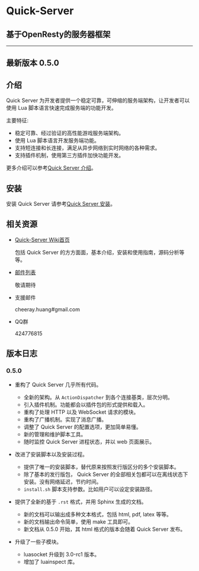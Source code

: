 # Quick-Server
## 基于OpenResty的服务器框架

---

## 最新版本 0.5.0

## 介绍

Quick Server 为开发者提供一个稳定可靠，可伸缩的服务端架构，让开发者可以使用 Lua 脚本语言快速完成服务端的功能开发。

主要特征:

-   稳定可靠、经过验证的高性能游戏服务端架构。
-   使用 Lua 脚本语言开发服务端功能。
-   支持短连接和长连接，满足从异步网络到实时网络的各种需求。
-   支持插件机制，使用第三方插件加快功能开发。

更多介绍可以参考[Quick Server 介绍](http://quickserver-doc.rtfd.org/en/latest/intro.html)。

## 安装

安装 Quick Server 请参考[Quick Server 安装](http://quickserver-doc.readthedocs.org/en/latest/install.html)。

## 相关资源

-   [Quick-Server Wiki首页](http://quickserver-doc.readthedocs.org/en/latest/index.html)

    包括 Quick Server 的方方面面，基本介绍，安装和使用指南，源码分析等等。

-   [邮件列表]()
   
    敬请期待

-   支援邮件
   
    cheeray.huang#gmail.com

-   QQ群
       
    424776815

## 版本日志

### 0.5.0
-   重构了 Quick Server 几乎所有代码。
    -    全新的架构。从 ``ActionDispatcher`` 到各个连接基类，层次分明。
    -    引入插件机制。功能都会以插件包的形式提供和载入。
    -    重构了处理 HTTP 以及 WebSocket 请求的模块。
    -    重构了广播机制。实现了消息广播。
    -    调整了 Quick Server 的配置选项，更加简单易懂。
    -    新的管理和维护脚本工具。
    -    随时监控 Quick Server 进程状态，并以 web 页面展示。

-   改进了安装脚本以及安装过程。
    -    提供了唯一的安装脚本，替代原来按照发行版区分的多个安装脚本。
    -    除了基本的发行版包， Quick Server 的全部相关包都可以在离线状态下安装。没有网络延迟，节约时间。
    -    ``install.sh`` 脚本支持参数。比如用户可以设定安装路径。

-   提供了全新的基于 ``.rst`` 格式，并用 Sphinx 生成的文档。
    -   新的文档可以输出成多种文本格式，包括 html, pdf, latex 等等。
    -   新的文档输出命令简单，使用 make 工具即可。
    -   新文档从 0.5.0 开始，其 html 格式的版本会随着 Quick Server 发布。

-   升级了一些子模块。
    -  luasocket 升级到 3.0-rc1 版本。
    -  增加了 luainspect 库。
